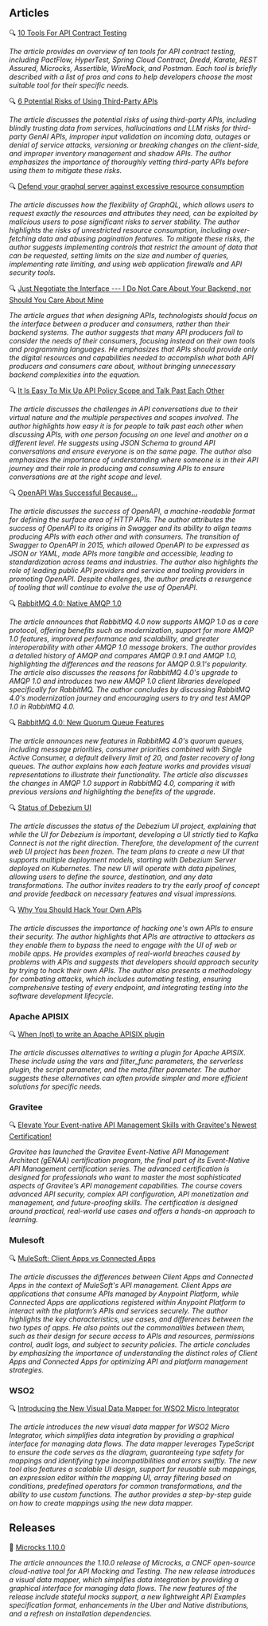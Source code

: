 ## Articles

🔍 [10 Tools For API Contract Testing](https://nordicapis.com/10-tools-for-api-contract-testing/)

_The article provides an overview of ten tools for API contract testing, including PactFlow, HyperTest, Spring Cloud Contract, Dredd, Karate, REST Assured, Microcks, Assertible, WireMock, and Postman. Each tool is briefly described with a list of pros and cons to help developers choose the most suitable tool for their specific needs._

🔍 [6 Potential Risks of Using Third-Party APIs](https://nordicapis.com/6-potential-risks-of-using-third-party-apis/)

_The article discusses the potential risks of using third-party APIs, including blindly trusting data from services, hallucinations and LLM risks for third-party GenAI APIs, improper input validation on incoming data, outages or denial of service attacks, versioning or breaking changes on the client-side, and improper inventory management and shadow APIs. The author emphasizes the importance of thoroughly vetting third-party APIs before using them to mitigate these risks._

🔍 [Defend your graphql server against excessive resource consumption](https://www.linode.com/blog/compute/defend-your-graphql-server-against-excessive-resource-consumption/)

_The article discusses how the flexibility of GraphQL, which allows users to request exactly the resources and attributes they need, can be exploited by malicious users to pose significant risks to server stability. The author highlights the risks of unrestricted resource consumption, including over-fetching data and abusing pagination features. To mitigate these risks, the author suggests implementing controls that restrict the amount of data that can be requested, setting limits on the size and number of queries, implementing rate limiting, and using web application firewalls and API security tools._

🔍 [Just Negotiate the Interface --- I Do Not Care About Your Backend, nor Should You Care About Mine](http://apievangelist.com/2024/08/28/just-negotiate-the-interface-i-do-not-care-about-your-backend-nor-should-you-care-about-mine/)

_The article argues that when designing APIs, technologists should focus on the interface between a producer and consumers, rather than their backend systems. The author suggests that many API producers fail to consider the needs of their consumers, focusing instead on their own tools and programming languages. He emphasizes that APIs should provide only the digital resources and capabilities needed to accomplish what both API producers and consumers care about, without bringing unnecessary backend complexities into the equation._

🔍 [It Is Easy To Mix Up API Policy Scope and Talk Past Each Other](http://apievangelist.com/2024/08/30/it-is-easy-to-mix-up-api-policy-scope-and-talk-past-each-other/)

_The article discusses the challenges in API conversations due to their virtual nature and the multiple perspectives and scopes involved. The author highlights how easy it is for people to talk past each other when discussing APIs, with one person focusing on one level and another on a different level. He suggests using JSON Schema to ground API conversations and ensure everyone is on the same page. The author also emphasizes the importance of understanding where someone is in their API journey and their role in producing and consuming APIs to ensure conversations are at the right scope and level._

🔍 [OpenAPI Was Successful Because...](http://apievangelist.com/2024/08/29/openapi-was-successful-because/)

_The article discusses the success of OpenAPI, a machine-readable format for defining the surface area of HTTP APIs. The author attributes the success of OpenAPI to its origins in Swagger and its ability to align teams producing APIs with each other and with consumers. The transition of Swagger to OpenAPI in 2015, which allowed OpenAPI to be expressed as JSON or YAML, made APIs more tangible and accessible, leading to standardization across teams and industries. The author also highlights the role of leading public API providers and service and tooling providers in promoting OpenAPI. Despite challenges, the author predicts a resurgence of tooling that will continue to evolve the use of OpenAPI._

🔍 [RabbitMQ 4.0: Native AMQP 1.0](https://www.rabbitmq.com/blog/2024/08/05/native-amqp)

_The article announces that RabbitMQ 4.0 now supports AMQP 1.0 as a core protocol, offering benefits such as modernization, support for more AMQP 1.0 features, improved performance and scalability, and greater interoperability with other AMQP 1.0 message brokers. The author provides a detailed history of AMQP and compares AMQP 0.9.1 and AMQP 1.0, highlighting the differences and the reasons for AMQP 0.9.1's popularity. The article also discusses the reasons for RabbitMQ 4.0's upgrade to AMQP 1.0 and introduces two new AMQP 1.0 client libraries developed specifically for RabbitMQ. The author concludes by discussing RabbitMQ 4.0's modernization journey and encouraging users to try and test AMQP 1.0 in RabbitMQ 4.0._

🔍 [RabbitMQ 4.0: New Quorum Queue Features](https://www.rabbitmq.com/blog/2024/08/28/quorum-queues-in-4.0)

_The article announces new features in RabbitMQ 4.0's quorum queues, including message priorities, consumer priorities combined with Single Active Consumer, a default delivery limit of 20, and faster recovery of long queues. The author explains how each feature works and provides visual representations to illustrate their functionality. The article also discusses the changes in AMQP 1.0 support in RabbitMQ 4.0, comparing it with previous versions and highlighting the benefits of the upgrade._

🔍 [Status of Debezium UI](https://debezium.io/blog/2024/08/05/Debezium-ui-update/)

_The article discusses the status of the Debezium UI project, explaining that while the UI for Debezium is important, developing a UI strictly tied to Kafka Connect is not the right direction. Therefore, the development of the current web UI project has been frozen. The team plans to create a new UI that supports multiple deployment models, starting with Debezium Server deployed on Kubernetes. The new UI will operate with data pipelines, allowing users to define the source, destination, and any data transformations. The author invites readers to try the early proof of concept and provide feedback on necessary features and visual impressions._

🔍 [Why You Should Hack Your Own APIs](https://nordicapis.com/why-you-should-hack-your-own-apis/)

_The article discusses the importance of hacking one's own APIs to ensure their security. The author highlights that APIs are attractive to attackers as they enable them to bypass the need to engage with the UI of web or mobile apps. He provides examples of real-world breaches caused by problems with APIs and suggests that developers should approach security by trying to hack their own APIs. The author also presents a methodology for combating attacks, which includes automating testing, ensuring comprehensive testing of every endpoint, and integrating testing into the software development lifecycle._

### Apache APISIX

🔍 [When (not) to write an Apache APISIX plugin](https://blog.frankel.ch/when-write-apisix-plugin/)

_The article discusses alternatives to writing a plugin for Apache APISIX. These include using the vars and filter_func parameters, the serverless plugin, the script parameter, and the meta.filter parameter. The author suggests these alternatives can often provide simpler and more efficient solutions for specific needs._

### Gravitee

🔍 [Elevate Your Event-native API Management Skills with Gravitee's Newest Certification!](https://www.gravitee.io/blog/elevate-your-event-native-api-management-skills-with-gravitees-newest-certification)

_Gravitee has launched the Gravitee Event-Native API Management Architect (gENAA) certification program, the final part of its Event-Native API Management certification series. The advanced certification is designed for professionals who want to master the most sophisticated aspects of Gravitee’s API management capabilities. The course covers advanced API security, complex API configuration, API monetization and management, and future-proofing skills. The certification is designed around practical, real-world use cases and offers a hands-on approach to learning._

### Mulesoft

🔍 [MuleSoft: Client Apps vs Connected Apps](https://medium.com/another-integration-blog/mulesoft-client-apps-vs-connected-apps-ece3e292601d)

_The article discusses the differences between Client Apps and Connected Apps in the context of MuleSoft's API management. Client Apps are applications that consume APIs managed by Anypoint Platform, while Connected Apps are applications registered within Anypoint Platform to interact with the platform’s APIs and services securely. The author highlights the key characteristics, use cases, and differences between the two types of apps. He also points out the commonalities between them, such as their design for secure access to APIs and resources, permissions control, audit logs, and subject to security policies. The article concludes by emphasizing the importance of understanding the distinct roles of Client Apps and Connected Apps for optimizing API and platform management strategies._

### WSO2

🔍 [Introducing the New Visual Data Mapper for WSO2 Micro Integrator](https://wso2.com/library/blogs/introducing-the-new-visual-data-mapper-for-wso2-micro-integrator/)

_The article introduces the new visual data mapper for WSO2 Micro Integrator, which simplifies data integration by providing a graphical interface for managing data flows. The data mapper leverages TypeScript to ensure the code serves as the diagram, guaranteeing type safety for mappings and identifying type incompatibilities and errors swiftly. The new tool also features a scalable UI design, support for reusable sub mappings, an expression editor within the mapping UI, array filtering based on conditions, predefined operators for common transformations, and the ability to use custom functions. The author provides a step-by-step guide on how to create mappings using the new data mapper._

## Releases

🚀 [Microcks 1.10.0](https://microcks.io/blog/microcks-1.10.0-release/)

_The article announces the 1.10.0 release of Microcks, a CNCF open-source cloud-native tool for API Mocking and Testing. The new release introduces a visual data mapper, which simplifies data integration by providing a graphical interface for managing data flows. The new features of the release include stateful mocks support, a new lightweight API Examples specification format, enhancements in the Uber and Native distributions, and a refresh on installation dependencies._